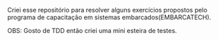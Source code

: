 Criei esse repositório para resolver alguns exercícios propostos pelo programa de capacitação em sistemas embarcados(EMBARCATECH).

OBS: Gosto de TDD então criei uma mini esteira de testes.
